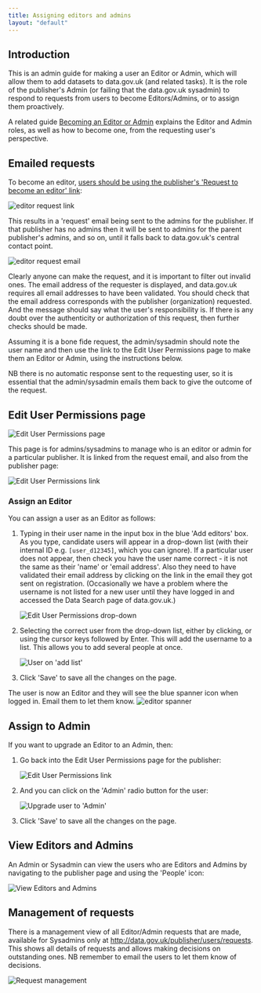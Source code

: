 ```yaml
---
title: Assigning editors and admins
layout: "default"
---
```


## Introduction

This is an admin guide for making a user an Editor or Admin, which will allow them to add datasets to data.gov.uk (and related tasks). It is the role of the publisher's Admin (or failing that the data.gov.uk sysadmin) to respond to requests from users to become Editors/Admins, or to assign them proactively.

A related guide [Becoming an Editor or Admin](becoming_an_editor_or_admin.html) explains the Editor and Admin roles, as well as how to become one, from the requesting user's perspective.


## Emailed requests

To become an editor, [users should be using the publisher's 'Request to become an editor' link](becoming_an_editor_or_admin.html#become-an-editor):

![editor request link](images/become_editor_request_link.png)

This results in a 'request' email being sent to the admins for the publisher. If that publisher has no admins then it will be sent to admins for the parent publisher's admins, and so on, until it falls back to data.gov.uk's central contact point.

![editor request email](images/assigning_editors_email.png)

Clearly anyone can make the request, and it is important to filter out invalid ones. The email address of the requester is displayed, and data.gov.uk requires all email addresses to have been validated. You should check that the email address corresponds with the publisher (organization) requested. And the message should say what the user's responsibility is. If there is any doubt over the authenticity or authorization of this request, then further checks should be made.

Assuming it is a bone fide request, the admin/sysadmin should note the user name and then use the link to the Edit User Permissions page to make them an Editor or Admin, using the instructions below.

NB there is no automatic response sent to the requesting user, so it is essential that the admin/sysadmin emails them back to give the outcome of the request.


## Edit User Permissions page

![Edit User Permissions page](images/assigning_editors.png)

This page is for admins/sysadmins to manage who is an editor or admin for a particular publisher. It is linked from the request email, and also from the publisher page:

![Edit User Permissions link](images/assigning_editors_link.png)

### Assign an Editor

You can assign a user as an Editor as follows:

1. Typing in their user name in the input box in the blue 'Add editors' box. As you type, candidate users will appear in a drop-down list (with their internal ID e.g. `[user_d12345]`, which you can ignore). If a particular user does not appear, then check you have the user name correct - it is not the same as their 'name' or 'email address'. Also they need to have validated their email address by clicking on the link in the email they got sent on registration. (Occasionally we have a problem where the username is not listed for a new user until they have logged in and accessed the Data Search page of data.gov.uk.)

   ![Edit User Permissions drop-down](images/assigning_editors_dropdown.png)

2. Selecting the correct user from the drop-down list, either by clicking, or using the cursor keys followed by Enter. This will add the username to a list. This allows you to add several people at once.

   ![User on 'add list'](images/assigning_editors_add_list.png)

3. Click 'Save' to save all the changes on the page.

The user is now an Editor and they will see the blue spanner icon when logged in. Email them to let them know.
![editor spanner](images/become_editor_spanner.png)

## Assign to Admin

If you want to upgrade an Editor to an Admin, then:

1. Go back into the Edit User Permissions page for the publisher:

   ![Edit User Permissions link](images/assigning_editors_link.png)

2. And you can click on the 'Admin' radio button for the user:

   ![Upgrade user to 'Admin'](images/assigning_editors_admin.png)

3. Click 'Save' to save all the changes on the page.

## View Editors and Admins

An Admin or Sysadmin can view the users who are Editors and Admins by navigating to the publisher page and using the 'People' icon:

![View Editors and Admins](images/assigning_editors_view.png)

## Management of requests

There is a management view of all Editor/Admin requests that are made, available for Sysadmins only at <http://data.gov.uk/publisher/users/requests>. This shows all details of requests and allows making decisions on outstanding ones. NB remember to email the users to let them know of decisions.

![Request management](images/assigning_editors_requests.png)

